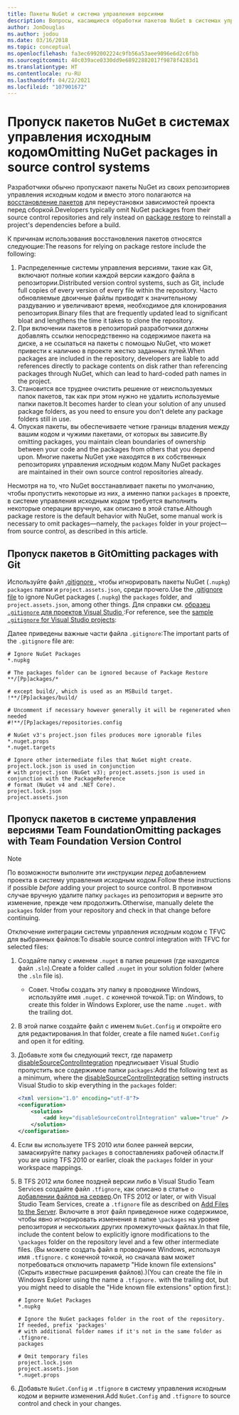 ```yaml
---
title: Пакеты NuGet и система управления версиями
description: Вопросы, касающиеся обработки пакетов NuGet в системах управления версиями и исходным кодом, а также пропуска пакетов с TFVC и GIT.
author: JonDouglas
ms.author: jodou
ms.date: 03/16/2018
ms.topic: conceptual
ms.openlocfilehash: fa3ec6992002224c9fb56a53aee9096e6d2c6fbb
ms.sourcegitcommit: 40c039ace0330dd9e68922882017f9878f4283d1
ms.translationtype: HT
ms.contentlocale: ru-RU
ms.lasthandoff: 04/22/2021
ms.locfileid: "107901672"
---
```

# <a name="omitting-nuget-packages-in-source-control-systems"></a><span data-ttu-id="9e1c7-103">Пропуск пакетов NuGet в системах управления исходным кодом</span><span class="sxs-lookup"><span data-stu-id="9e1c7-103">Omitting NuGet packages in source control systems</span></span>

<span data-ttu-id="9e1c7-104">Разработчики обычно пропускают пакеты NuGet из своих репозиториев управления исходным кодом и вместо этого полагаются на [восстановление пакетов](package-restore.md) для переустановки зависимостей проекта перед сборкой.</span><span class="sxs-lookup"><span data-stu-id="9e1c7-104">Developers typically omit NuGet packages from their source control repositories and rely instead on [package restore](package-restore.md) to reinstall a project's dependencies before a build.</span></span>

<span data-ttu-id="9e1c7-105">К причинам использования восстановления пакетов относятся следующие:</span><span class="sxs-lookup"><span data-stu-id="9e1c7-105">The reasons for relying on package restore include the following:</span></span>

1. <span data-ttu-id="9e1c7-106">Распределенные системы управления версиями, такие как Git, включают полные копии каждой версии каждого файла в репозитории.</span><span class="sxs-lookup"><span data-stu-id="9e1c7-106">Distributed version control systems, such as Git, include full copies of every version of every file within the repository.</span></span> <span data-ttu-id="9e1c7-107">Часто обновляемые двоичные файлы приводят к значительному раздуванию и увеличивают время, необходимое для клонирования репозитория.</span><span class="sxs-lookup"><span data-stu-id="9e1c7-107">Binary files that are frequently updated lead to significant bloat and lengthens the time it takes to clone the repository.</span></span>
1. <span data-ttu-id="9e1c7-108">При включении пакетов в репозиторий разработчики должны добавлять ссылки непосредственно на содержимое пакета на диске, а не ссылаться на пакеты с помощью NuGet, что может привести к наличию в проекте жестко заданных путей.</span><span class="sxs-lookup"><span data-stu-id="9e1c7-108">When packages are included in the repository, developers are liable to add references directly to package contents on disk rather than referencing packages through NuGet, which can lead to hard-coded path names in the project.</span></span>
1. <span data-ttu-id="9e1c7-109">Становится все труднее очистить решение от неиспользуемых папок пакетов, так как при этом нужно не удалить используемые папки пакетов.</span><span class="sxs-lookup"><span data-stu-id="9e1c7-109">It becomes harder to clean your solution of any unused package folders, as you need to ensure you don't delete any package folders still in use.</span></span>
1. <span data-ttu-id="9e1c7-110">Опуская пакеты, вы обеспечиваете четкие границы владения между вашим кодом и чужими пакетами, от которых вы зависите.</span><span class="sxs-lookup"><span data-stu-id="9e1c7-110">By omitting packages, you maintain clean boundaries of ownership between your code and the packages from others that you depend upon.</span></span> <span data-ttu-id="9e1c7-111">Многие пакеты NuGet уже находятся в их собственных репозиториях управления исходным кодом.</span><span class="sxs-lookup"><span data-stu-id="9e1c7-111">Many NuGet packages are maintained in their own source control repositories already.</span></span>

<span data-ttu-id="9e1c7-112">Несмотря на то, что NuGet восстанавливает пакеты по умолчанию, чтобы пропустить некоторые из них, а именно папки `packages` в проекте, в системе управления исходным кодом требуется выполнить некоторые операции вручную, как описано в этой статье.</span><span class="sxs-lookup"><span data-stu-id="9e1c7-112">Although package restore is the default behavior with NuGet, some manual work is necessary to omit packages&mdash;namely, the `packages` folder in your project&mdash;from source control, as described in this article.</span></span>

## <a name="omitting-packages-with-git"></a><span data-ttu-id="9e1c7-113">Пропуск пакетов в Git</span><span class="sxs-lookup"><span data-stu-id="9e1c7-113">Omitting packages with Git</span></span>

<span data-ttu-id="9e1c7-114">Используйте файл [.gitignore ](https://git-scm.com/docs/gitignore), чтобы игнорировать пакеты NuGet (`.nupkg`) `packages` папки и `project.assets.json`, среди прочего.</span><span class="sxs-lookup"><span data-stu-id="9e1c7-114">Use the [.gitignore file](https://git-scm.com/docs/gitignore) to ignore NuGet packages (`.nupkg`) the `packages` folder, and `project.assets.json`, among other things.</span></span> <span data-ttu-id="9e1c7-115">Для справки см. [ образец `.gitignore` для проектов Visual Studio ](https://github.com/github/gitignore/blob/master/VisualStudio.gitignore):</span><span class="sxs-lookup"><span data-stu-id="9e1c7-115">For reference, see the [sample `.gitignore` for Visual Studio projects](https://github.com/github/gitignore/blob/master/VisualStudio.gitignore):</span></span>

<span data-ttu-id="9e1c7-116">Далее приведены важные части файла `.gitignore`:</span><span class="sxs-lookup"><span data-stu-id="9e1c7-116">The important parts of the `.gitignore` file are:</span></span>

```gitignore
# Ignore NuGet Packages
*.nupkg

# The packages folder can be ignored because of Package Restore
**/[Pp]ackages/*

# except build/, which is used as an MSBuild target.
!**/[Pp]ackages/build/

# Uncomment if necessary however generally it will be regenerated when needed
#!**/[Pp]ackages/repositories.config

# NuGet v3's project.json files produces more ignorable files
*.nuget.props
*.nuget.targets

# Ignore other intermediate files that NuGet might create. project.lock.json is used in conjunction
# with project.json (NuGet v3); project.assets.json is used in conjunction with the PackageReference
# format (NuGet v4 and .NET Core).
project.lock.json
project.assets.json
```

## <a name="omitting-packages-with-team-foundation-version-control"></a><span data-ttu-id="9e1c7-117">Пропуск пакетов в системе управления версиями Team Foundation</span><span class="sxs-lookup"><span data-stu-id="9e1c7-117">Omitting packages with Team Foundation Version Control</span></span>

> [!Note]
> <span data-ttu-id="9e1c7-118">По возможности выполните эти инструкции *перед* добавлением проекта в систему управления исходным кодом.</span><span class="sxs-lookup"><span data-stu-id="9e1c7-118">Follow these instructions if possible *before* adding your project to source control.</span></span> <span data-ttu-id="9e1c7-119">В противном случае вручную удалите папку `packages` из репозитория и верните это изменение, прежде чем продолжить.</span><span class="sxs-lookup"><span data-stu-id="9e1c7-119">Otherwise, manually delete the `packages` folder from your repository and check in that change before continuing.</span></span>

<span data-ttu-id="9e1c7-120">Отключение интеграции системы управления исходным кодом с TFVC для выбранных файлов:</span><span class="sxs-lookup"><span data-stu-id="9e1c7-120">To disable source control integration with TFVC for selected files:</span></span>

1. <span data-ttu-id="9e1c7-121">Создайте папку с именем `.nuget` в папке решения (где находится файл `.sln`).</span><span class="sxs-lookup"><span data-stu-id="9e1c7-121">Create a folder called `.nuget` in your solution folder (where the `.sln` file is).</span></span>
    - <span data-ttu-id="9e1c7-122">Совет. Чтобы создать эту папку в проводнике Windows, используйте имя `.nuget.` *с* конечной точкой.</span><span class="sxs-lookup"><span data-stu-id="9e1c7-122">Tip: on Windows, to create this folder in Windows Explorer, use the name `.nuget.` *with* the trailing dot.</span></span>

1. <span data-ttu-id="9e1c7-123">В этой папке создайте файл с именем `NuGet.Config` и откройте его для редактирования.</span><span class="sxs-lookup"><span data-stu-id="9e1c7-123">In that folder, create a file named `NuGet.Config` and open it for editing.</span></span>

1. <span data-ttu-id="9e1c7-124">Добавьте хотя бы следующий текст, где параметр [disableSourceControlIntegration](../reference/nuget-config-file.md#solution-section) предписывает Visual Studio пропустить все содержимое папки `packages`:</span><span class="sxs-lookup"><span data-stu-id="9e1c7-124">Add the following text as a minimum, where the [disableSourceControlIntegration](../reference/nuget-config-file.md#solution-section) setting instructs Visual Studio to skip everything in the `packages` folder:</span></span>

   ```xml
   <?xml version="1.0" encoding="utf-8"?>
   <configuration>
       <solution>
           <add key="disableSourceControlIntegration" value="true" />
       </solution>
   </configuration>
   ```

1. <span data-ttu-id="9e1c7-125">Если вы используете TFS 2010 или более ранней версии, замаскируйте папку `packages` в сопоставлениях рабочей области.</span><span class="sxs-lookup"><span data-stu-id="9e1c7-125">If you are using TFS 2010 or earlier, cloak the `packages` folder in your workspace mappings.</span></span>

1. <span data-ttu-id="9e1c7-126">В TFS 2012 или более поздней версии либо в Visual Studio Team Services создайте файл `.tfignore`, как описано в статье о [добавлении файлов на сервер](/vsts/tfvc/add-files-server?view=vsts#tfignore&preserve-view=true).</span><span class="sxs-lookup"><span data-stu-id="9e1c7-126">On TFS 2012 or later, or with Visual Studio Team Services, create a `.tfignore` file as described on [Add Files to the Server](/vsts/tfvc/add-files-server?view=vsts#tfignore&preserve-view=true).</span></span> <span data-ttu-id="9e1c7-127">Включите в этот файл приведенное ниже содержимое, чтобы явно игнорировать изменения в папке `\packages` на уровне репозитория и нескольких других промежуточных файлах.</span><span class="sxs-lookup"><span data-stu-id="9e1c7-127">In that file, include the content below to explicitly ignore modifications to the `\packages` folder on the repository level and a few other intermediate files.</span></span> <span data-ttu-id="9e1c7-128">(Вы можете создать файл в проводнике Windows, используя имя `.tfignore.` с конечной точкой, но сначала вам может потребоваться отключить параметр "Hide known file extensions" (Скрыть известные расширения файлов).)</span><span class="sxs-lookup"><span data-stu-id="9e1c7-128">(You can create the file in Windows Explorer using the name a `.tfignore.` with the trailing dot, but you might need to disable the "Hide known file extensions" option first.):</span></span>

   ```cli
   # Ignore NuGet Packages
   *.nupkg

   # Ignore the NuGet packages folder in the root of the repository. If needed, prefix 'packages'
   # with additional folder names if it's not in the same folder as .tfignore.   
   packages

   # Omit temporary files
   project.lock.json
   project.assets.json
   *.nuget.props
   ```

1. <span data-ttu-id="9e1c7-129">Добавьте `NuGet.Config` и `.tfignore` в систему управления исходным кодом и верните изменения.</span><span class="sxs-lookup"><span data-stu-id="9e1c7-129">Add `NuGet.Config` and `.tfignore` to source control and check in your changes.</span></span>
